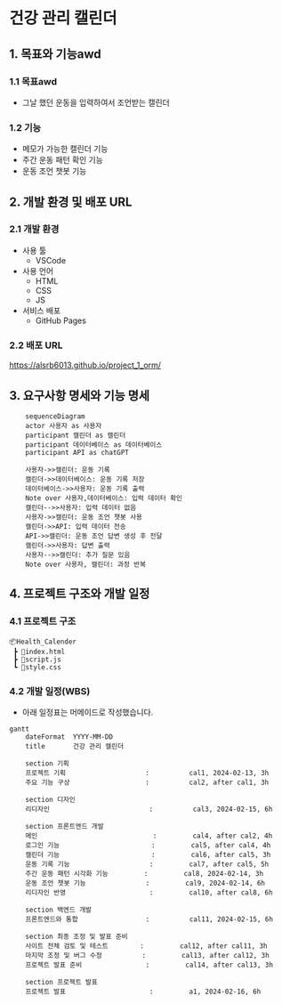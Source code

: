# 건강 관리 캘린더

## 1. 목표와 기능awd

### 1.1 목표awd

- 그날 했던 운동을 입력하여서 조언받는 캘린더

### 1.2 기능

- 메모가 가능한 캘린더 기능
- 주간 운동 패턴 확인 기능
- 운동 조언 챗봇 기능

## 2. 개발 환경 및 배포 URL

### 2.1 개발 환경
- 사용 툴
    - VSCode
- 사용 언어
    - HTML
    - CSS
    - JS
- 서비스 배포
    - GitHub Pages


### 2.2 배포 URL

https://alsrb6013.github.io/project_1_orm/

## 3. 요구사항 명세와 기능 명세
```mermaid
    sequenceDiagram
    actor 사용자 as 사용자
    participant 캘린더 as 캘린더
    participant 데이터베이스 as 데이터베이스
    participant API as chatGPT

    사용자->>캘린더: 운동 기록
    캘린더->>데이터베이스: 운동 기록 저장
    데이터베이스->>사용자: 운동 기록 출력
    Note over 사용자,데이터베이스: 입력 데이터 확인
    캘린더-->>사용자: 입력 데이터 없음
    사용자->>캘린더: 운동 조언 챗봇 사용
    캘린더->>API: 입력 데이터 전송
    API->>캘린더: 운동 조언 답변 생성 후 전달
    캘린더->>사용자: 답변 출력
    사용자-->>캘린더: 추가 질문 있음
    Note over 사용자, 캘린더: 과정 반복
```

## 4. 프로젝트 구조와 개발 일정

### 4.1 프로젝트 구조

```
📦Health_Calender
 ┣ 📜index.html
 ┣ 📜script.js
 ┗ 📜style.css
```

### 4.2 개발 일정(WBS)
* 아래 일정표는 머메이드로 작성했습니다.
```mermaid
gantt
    dateFormat  YYYY-MM-DD
    title       건강 관리 캘린더

    section 기획
    프로젝트 기획                    :          cal1, 2024-02-13, 3h
    주요 기능 구상                   :          cal2, after cal1, 3h

    section 디자인
    리디자인                         :          cal3, 2024-02-15, 6h

    section 프론트엔드 개발
    메인                             :         cal4, after cal2, 4h
    로그인 기능                       :         cal5, after cal4, 4h
    캘린더 기능                       :         cal6, after cal5, 3h
    운동 기록 기능                    :         cal7, after cal5, 5h
    주간 운동 패턴 시각화 기능         :         cal8, 2024-02-14, 3h
    운동 조언 챗봇 기능               :         cal9, 2024-02-14, 6h
    리디자인 반영                     :         cal10, after cal8, 6h

    section 백엔드 개발
    프론트엔드와 통합                 :          cal11, 2024-02-15, 6h

    section 최종 조정 및 발표 준비
    사이트 전체 검토 및 테스트        :         cal12, after cal11, 3h
    마지막 조정 및 버그 수정          :         cal13, after cal12, 3h
    프로젝트 발표 준비                :         cal14, after cal13, 3h

    section 프로젝트 발표
    프로젝트 발표                     :         a1, 2024-02-16, 6h
```